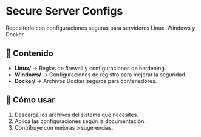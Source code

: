 # Secure Server Configs  
Repositorio con configuraciones seguras para servidores Linux, Windows y Docker.  

## 📌 Contenido  
- **Linux/** → Reglas de firewall y configuraciones de hardening.  
- **Windows/** → Configuraciones de registro para mejorar la seguridad.  
- **Docker/** → Archivos Docker seguros para contenedores.  

## 🚀 Cómo usar  
1. Descarga los archivos del sistema que necesites.  
2. Aplica las configuraciones según la documentación.  
3. Contribuye con mejoras o sugerencias.  


